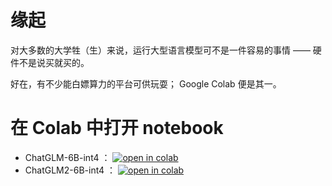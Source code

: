 # 缘起

对大多数的大学牲（生）来说，运行大型语言模型可不是一件容易的事情 —— 硬件不是说买就买的。

好在，有不少能白嫖算力的平台可供玩耍； Google Colab 便是其一。

# 在 Colab 中打开 notebook

- ChatGLM-6B-int4 ： [![open in colab](https://colab.research.google.com/assets/colab-badge.svg)](https://colab.research.google.com/github/gty20010709/chatglm-on-colab/blob/main/chatglm-on-colab.ipynb)
- ChatGLM2-6B-int4 ： [![open in colab](https://colab.research.google.com/assets/colab-badge.svg)](https://colab.research.google.com/github/gty20010709/chatglm2-on-colab/blob/main/chatglm-on-colab.ipynb)
